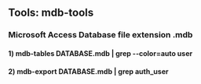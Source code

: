 ## Tools: mdb-tools

### Microsoft Access Database file extension .mdb

#### 1) mdb-tables DATABASE.mdb | grep --color=auto user

#### 2) mdb-export DATABASE.mdb | grep auth_user
